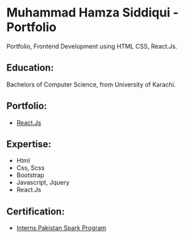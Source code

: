 # Muhammad Hamza Siddiqui - Portfolio
Portfolio, Frontend Development using HTML CSS, React.Js.

## Education:
Bachelors of Computer Science, from University of Karachi.

## Portfolio:
<ul>
  <li><a href="https://github.com/mhsidd997/React.js">React.Js</a></li>
 </ul>

## Expertise:
<ul>
  <li>Html</li>
  <li>Css, Scss</li>
  <li>Bootstrap</li>
  <li>Javascript, Jquery</li>
  <li>React.Js</li>
</ul>

## Certification:
<ul>
  <li><a href="https://drive.google.com/file/d/1eriBgpKh0InWnfTX5bfvoJpvrz98W6BW/view?usp=sharing">Interns Pakistan Spark Program</a></li>
</ul>
